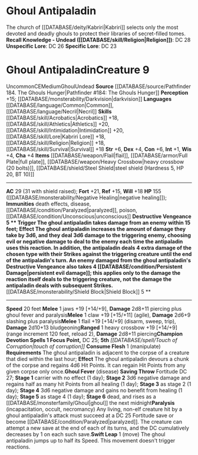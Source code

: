 ﻿---
ac: '29'
alignment: CE
charisma: '+4'
constitution: '+6'
creature_ability:
- Consume Flesh
- Destructive Vengeance
- Ghoul Fever
- Paralysis
- Shield Block
- Swift Leap
creature_family: '[[DATABASE/monsterfamily/Ghoul|Ghoul]]'
dexterity: '+4'
fortitude: '+21'
hp: 155 ( negative healing )
id: '2154'
immunity:
- '[[DATABASE/trait/Death|death]] effects'
- '[[DATABASE/trait/Disease|disease]]'
- '[[DATABASE/condition/Paralyzed|paralyzed]]'
- '[[DATABASE/trait/Poison|poison]]'
- '[[DATABASE/condition/Unconscious|unconscious]]'
intelligence: '+1'
land_speed: '20'
language:
- '[[DATABASE/language/Common|Common]]'
- '[[DATABASE/language/Necril|Necril]]'
level: '9'
max_speed: '20'
name: Ghoul Antipaladin
perception: '+15'
rarity: Uncommon
reflex: '+15'
sense:
- '[[DATABASE/monsterability/Darkvision|darkvision]]'
size: Medium
skill:
- '[[DATABASE/skill/Acrobatics|Acrobatics]] +18'
- '[[DATABASE/skill/Athletics|Athletics]] +20'
- '[[DATABASE/skill/Intimidation|Intimidation]] +20'
- '[[DATABASE/skill/Lore|Kabriri Lore]] +18'
- '[[DATABASE/skill/Religion|Religion]] +18'
- '[[DATABASE/skill/Survival|Survival]] +18'
source: '[[DATABASE/source/Pathfinder 184. The Ghouls Hunger|Pathfinder #184: The
  Ghouls Hunger]]'
speed:
- 20 feet
spell:
- '[[DATABASE/spell/Touch of Corruption|Touch of Corruption]]'
strength: '+6'
strength_req: '6'
strongest_save:
- Fortitude
trait:
- '[[DATABASE/trait/Ghoul|Ghoul]]'
- '[[DATABASE/trait/Uncommon|Uncommon]]'
- '[[DATABASE/trait/Undead|Undead]]'
type: Creature
vision: Darkvision
weakest_save:
- Reflex
will: '+18'
wisdom: '+4'

---
# Ghoul Antipaladin

The church of [[DATABASE/deity/Kabriri|Kabriri]] selects only the most devoted and deadly ghouls to protect their libraries of secret-filled tomes.
**Recall Knowledge - Undead ([[DATABASE/skill/Religion|Religion]])**: DC 28
**Unspecific Lore**: DC 26
**Specific Lore**: DC 23

# Ghoul Antipaladin<span class="item-type">Creature 9</span>

<span class="trait-uncommon item-trait">Uncommon</span><span class="trait-alignment item-trait">CE</span><span class="trait-size item-trait">Medium</span><span class="item-trait">Ghoul</span><span class="item-trait">Undead</span>
**Source** [[DATABASE/source/Pathfinder 184. The Ghouls Hunger|Pathfinder #184: The Ghouls Hunger]]
**Perception** +15; [[DATABASE/monsterability/Darkvision|darkvision]]
**Languages** [[DATABASE/language/Common|Common]], [[DATABASE/language/Necril|Necril]]
**Skills** [[DATABASE/skill/Acrobatics|Acrobatics]] +18, [[DATABASE/skill/Athletics|Athletics]] +20, [[DATABASE/skill/Intimidation|Intimidation]] +20, [[DATABASE/skill/Lore|Kabriri Lore]] +18, [[DATABASE/skill/Religion|Religion]] +18, [[DATABASE/skill/Survival|Survival]] +18
**Str** +6, **Dex** +4, **Con** +6, **Int** +1, **Wis** +4, **Cha** +4
**Items** [[DATABASE/weapon/Flail|flail]], [[DATABASE/armor/Full Plate|full plate]], [[DATABASE/weapon/Heavy Crossbow|heavy crossbow (20 bolts)]], [[DATABASE/shield/Steel Shield|steel shield (Hardness 5, HP 20, BT 10)]]

---
**AC** 29 (31 with shield raised); **Fort** +21, **Ref** +15, **Will** +18
**HP** 155 ([[DATABASE/monsterability/Negative Healing|negative healing]]); **Immunities** death effects, disease, [[DATABASE/condition/Paralyzed|paralyzed]], poison, [[DATABASE/condition/Unconscious|unconscious]]
<span class="in-box-ability">**Destructive Vengeance <span class="action-icon">5</span> ** **Trigger** The ghoul antipaladin takes damage from an enemy within 15 feet; **Effect** The ghoul antipaladin increases the amount of damage they take by 3d6, and they deal 3d6 damage to the triggering enemy, choosing evil or negative damage to deal to the enemy each time the antipaladin uses this reaction. In addition, the antipaladin deals 4 extra damage of the chosen type with their Strikes against the triggering creature until the end of the antipaladin's turn. An enemy damaged from the ghoul antipaladin's Destructive Vengeance also takes 4 [[DATABASE/condition/Persistent Damage|persistent evil damage]]; this applies only to the damage the reaction itself deals to the triggering creature, not the damage the antipaladin deals with subsequent Strikes.</span><span class="in-box-ability">**[[DATABASE/monsterability/Shield Block|Shield Block]] <span class="action-icon">5</span> ** </span>

---
**Speed** 20 feet
<span class="in-box-ability">**Melee** <span class="action-icon">1</span> jaws +19 [+14/+9], **Damage** 2d8+11 piercing plus ghoul fever and paralysis</span><span class="in-box-ability">**Melee** <span class="action-icon">1</span> claw +19 [+15/+11] (agile), **Damage** 2d6+9 slashing plus paralysis</span><span class="in-box-ability">**Melee** <span class="action-icon">1</span> flail +19 [+14/+9] (disarm, sweep, trip), **Damage** 2d10+13 bludgeoning</span><span class="in-box-ability">**Ranged** <span class="action-icon">1</span> heavy crossbow +19 [+14/+9] (range increment 120 feet, reload 2), **Damage** 2d8+11 piercing</span>**Champion Devotion Spells 1 Focus Point,** DC 25; **5th** _[[DATABASE/spell/Touch of Corruption|touch of corruption]]_
<span class="in-box-ability">**Consume Flesh** <span class="action-icon">1</span> (manipulate) **Requirements** The ghoul antipaladin is adjacent to the corpse of a creature that died within the last hour; **Effect** The ghoul antipaladin devours a chunk of the corpse and regains 4d6 Hit Points. It can regain Hit Points from any given corpse only once.</span><span class="in-box-ability">**Ghoul Fever** (disease) **Saving Throw** Fortitude DC 27; **Stage 1** carrier with no effect (1 day); **Stage 2** 3d6 negative damage and regains half as many hit Points from all healing (1 day); **Stage 3** as stage 2 (1 day); **Stage 4** 3d6 negative damage and gains no benefit from healing (1 day); **Stage 5** as stage 4 (1 day); **Stage 6** dead, and rises as a [[DATABASE/monsterfamily/Ghoul|ghoul]] the next midnight</span><span class="in-box-ability">**Paralysis** (incapacitation, occult, necromancy) Any living, non-elf creature hit by a ghoul antipaladin's attack must succeed at a DC 25 Fortitude save or become [[DATABASE/condition/Paralyzed|paralyzed]]. The creature can attempt a new save at the end of each of its turns, and the DC cumulatively decreases by 1 on each such save.</span><span class="in-box-ability">**Swift Leap** <span class="action-icon">1</span> (move) The ghoul antipaladin jumps up to half its Speed. This movement doesn't trigger reactions.</span>